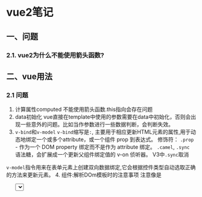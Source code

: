 # vue2笔记

## 一、问题
### 2.1. vue2为什么不能使用箭头函数? 

## 二、vue用法

### 2.1 问题
1. 计算属性computed
不能使用箭头函数.this指向会存在问题
2. data初始化
  vue直接在template中使用的参数需要在data中初始化，否则会出现一些意外的问题。比如当作参数进行一些数据判断，会判断失效。
3. `v-bind`和`v-model`
`v-bind`缩写是`:`, 主要用于相应更新HTML元素的属性,用于动态地绑定一个或多个attribute，或一个组件 prop 到表达式。
修饰符：
`.prop` - 作为一个 DOM property 绑定而不是作为 attribute 绑定。
`.camel`,
`.sync` 语法糖，会扩展成一个更新父组件绑定值的 v-on 侦听器。
V3中`.sync`取消

`v-model`指令用来在表单元素上创建双向数据绑定,它会根据控件类型自动选取正确的方法来更新元素。
4. 组件:解析DOm模板时的注意事项
注意像是<ul><select>内部使用子组件时候可能会因为本身只能嵌套固定dom元素，导致引用的子组件被当作无效内容被提升到外面,可以通过is attribute 变通：

````html
<table>
  <tr is="blog-post-row"></tr>
</table>
````

 

### 2.2 事件处理
监听事件:我们可以使用 `v-on` 指令 (通常缩写为 @ 符号) 来监听 DOM 事件，并在触发事件时执行一些 JavaScript。用法为 v-on:click="methodName" 或使用快捷方式 @click="methodName"
1. 内联语句处理器中访问原始的 DOM 事件:可以用特殊变量 $event
2. 事件修饰符:
v-on 提供了事件修饰符。修饰符是由点开头的指令后缀来表示的。
* `.stop` 阻止单击事件继续传播
* `.prevent` 提交事件不再重载页面
* `.capture` 
* `.self` 只当在 event.target 是当前元素自身时触发处理函数,即事件不是从内部元素触发的
* `.once` 点击事件将只会触发一次
* `.passive` 对应 addEventListener 中的 passive 选项提供了 .passive 修饰符,滚动事件的默认行为 (即滚动行为) 将会立即触发。尤其能够提升移动端的性能。

修饰符可以串联使用
使用修饰符时，顺序很重要；相应的代码会以同样的顺序产生。因此，用 v-on:click.prevent.self 会阻止所有的点击，而 v-on:click.self.prevent 只会阻止对元素自身的点击。

### 2.3. 表单输入绑定
`v-model`用于在表单控件或者组件上创建双向绑定。
1. 修饰符：
* .lazy  在默认情况下，v-model 在每次 input 事件触发后将输入框的值与数据进行同步 (除了上述输入法组合文字时)。你可以添加 lazy 修饰符，从而转为在 change 事件_之后_进行同步：
* .number 如果想自动将用户的输入值转为数值类型，可以给 v-model 添加 number 修饰符：
* .trim 如果要自动过滤用户输入的首尾空白字符，可以给 v-model 添加 trim 修饰符：

### 2.4 自定义事件
1. 组件抛出事件`$emit`,这些事件可以被定义和加上验证事件，vue建议定义所有发出的事件`emits`，以便更好地记录组件应该如何工作。
2. 自定义事件的`v-model`绑定
 * 组件上的`v-model` 使用 modelValue 作为 prop 和 update:modelValue 作为事件
 * 除了三个修饰符，也可以自定义修饰符,在子组件中可以检查 `modelModifiers`对象键并编写一个处理器来更改发出的值。 
 示例：
 父组件: `<my-component v-model.capitalize="myText"></my-component>`
 子组件：`this.modelModifiers.capitalize`
 
### 2.5 定义过滤器
1. 注册或获取全局过滤器:`Vue.filter( id, [definition] ) `
注册本地局部过滤器:组件中也接受一个 filters 的选项
当全局过滤器和局部过滤器重名时，会采用局部过滤器。
2. 过滤器可以用在两个地方：双花括号插值和 v-bind 表达式 
过滤器可以被定义为接收参数的过滤器函数
v3废弃

### 2.6 自定义指令
注册或获取全局指令: `Vue.directive( id, [definition] ) `
注册局部过滤器:组件中也接受一个 directives 的选项

1. 自定义指令提供的钩子函数
`bind`：只调用一次，指令第一次绑定到元素时调用。在这里可以进行一次性的初始化设置。

`inserted`：被绑定元素插入父节点时调用 (仅保证父节点存在，但不一定已被插入文档中)。

`update`：所在组件的 VNode 更新时调用，但是可能发生在其子 VNode 更新之前。指令的值可能发生了改变，也可能没有。但是你可以通过比较更新前后的值来忽略不必要的模板更新 (详细的钩子函数参数见下)。
`componentUpdated`：指令所在组件的 VNode 及其子 VNode 全部更新后调用。

`unbind`：只调用一次，指令与元素解绑时调用。

钩子函数的参数 (即 el、binding、vnode 和 oldVnode)。
除了 el 之外，其它参数都应该是只读的，切勿进行修改。如果需要在钩子之间共享数据，建议通过元素的 dataset 来进行

2. 动态指令参数
详见vue文档

### 2.7 动态组件和异步组件
1. 动态组件
 通过Vue 的 `<component> `元素加一个特殊的 is attribute 来实现动态组件
 参数可以是已注册组件的名字，或一个组件的选项对象
 可以通过`<keep-alive>`组件想保持这些组件的状态，以避免反复重新渲染导致的性能问题
 用一个 `<keep-alive>` 元素将其动态组件包裹起来， 失活的组件将会被缓存。
2. 异步组件
，Vue 允许你以一个工厂函数的方式定义你的组件，这个工厂函数会异步解析你的组件定义。Vue 只有在这个组件需要被渲染的时候才会触发该工厂函数，且会把结果缓存起来供未来重渲染。
也可以结合`import`动态引入
```javascript
Vue.component('async-webpack-example', function (resolve) {
  // 这个特殊的 `require` 语法将会告诉 webpack
  // 自动将你的构建代码切割成多个包，这些包
  // 会通过 Ajax 请求加载
  require(['./my-async-component'], resolve)
})

Vue.component(
  'async-webpack-example',
  // 这个动态导入会返回一个 `Promise` 对象。
  () => import('./my-async-component')
)
```

### 2.8 内置组件
1. `<component></component>`
   动态组件渲染
2. `<transition>`
* 作用：<transition> 元素作为单个元素/组件的过渡效果。
<transition> 只会把过渡效果应用到其包裹的内容上，而不会额外渲染 DOM 元素，也不会出现在可被检查的组件层级中。

3. `<transition-group>`
* 作用：<transition-group> 元素作为多个元素/组件的过渡效果。
 <transition-group> 渲染一个真实的 DOM 元素。默认渲染 <span>，可以通过 tag attribute 配置哪个元素应该被渲染。

4. `<keep-alive>`
* 作用：<keep-alive> 包裹动态组件时，会缓存不活动的组件实例，而不是销毁它们。和 <transition> 相似，<keep-alive> 是一个抽象组件：它自身不会渲染一个 DOM 元素，也不会出现在组件的父组件链中。
当组件在 <keep-alive> 内被切换，它的 activated 和 deactivated 这两个生命周期钩子函数将会被对应执行。
* Props：
include - 字符串或正则表达式。只有名称匹配的组件会被缓存。
exclude - 字符串或正则表达式。任何名称匹配的组件都不会被缓存。
max - 数字。最多可以缓存多少组件实例。
5. `<slot>`
<slot> 元素作为组件模板之中的内容分发插槽。<slot> 元素自身将被替换。

## 三、vue高阶用法
[vue高阶用法](https://cn.vuejs.org/v2/guide/render-function.html#%E5%9F%BA%E7%A1%80)


### 3.1 渲染函数 & JSX
渲染函数render
````javascript
render: function (createElement) {
  return createElement('h1', this.blogTitle)
}
````
createElement 到底会返回什么呢？其实不是一个实际的 DOM 元素。它更准确的名字可能是 createNodeDescription，因为它所包含的信息会告诉 Vue 页面上需要渲染什么样的节点，包括及其子节点的描述信息。我们把这样的节点描述为“虚拟节点 (virtual node)”，也常简写它为“VNode”。“虚拟 DOM”是我们对由 Vue 组件树建立起来的整个 VNode 树的称呼。

但是编写起来太过复杂，所以babel提供了插件，用于在 Vue 中使用 JSX 语法，它可以让我们回到更接近于模板的语法上。
this.$createElement

在一些特殊组件中允许的jsx写法
* [使用vue的element-ui中出现return()写法的问题](https://segmentfault.com/q/1010000009550441)
* [babel-plugin-transform-vue-jsx解决问题](https://segmentfault.com/a/1190000008559147)



示例：vue-cli默认配置了支持jsx的babel,vue-cli项目下antdv的table组件中的cusomRender
````javascript
cusomRender:(text,row,index)=>{
    if(typeof text =="object"){
        return (<div on-click={()=>this.handle(text)}>{ text.value}</div>)
    }
}
````
### 3.2 函数式组件
可以对照参考react的函数组件理解----

创建的组件是比较简单，没有管理任何状态，也没有监听任何传递给它的状态，也没有生命周期方法。实际上，它只是一个接受一些 prop 的函数。在这样的场景下，我们可以将组件标记为 functional，这意味它无状态 (没有响应式数据)，也没有实例 (没有 this 上下文)。一个函数式组件就像这样：
```javascript
Vue.component('my-component', {
  functional: true,
  // Props 是可选的
  props: {
    // ...
  },
  // 为了弥补缺少的实例
  // 提供第二个参数作为上下文
  render: function (createElement, context) {
    // ...
  }
})
```
注意：在 2.3.0 之前的版本中，如果一个函数式组件想要接收 prop，则 props 选项是必须的。在 2.3.0 或以上的版本中，你可以省略 props 选项，所有组件上的 attribute 都会被自动隐式解析为 prop。
当使用函数式组件时，该引用将会是 HTMLElement，因为他们是无状态的也是无实例的

在 2.5.0 及以上版本中，如果你使用了单文件组件，那么基于模板的函数式组件可以这样声明：

```html
<template functional>
</template>
```
### 3.3 VUE生命周期
实例方法 / 生命周期:
1. vm.$mount( [elementOrSelector] )
2. vm.$forceUpdate()
3. vm.$nextTick( [callback] )
4. vm.$destroy()
#### 3.3.1 VUE生命周期中的$mount挂载过程
 
#### 3.3.2 VUE父子组件的生命周期



### 3.4 SFC
单文件组件
### 四、一些需要注意的问题
1. vue watch变量之后，修改参数，但根据这个参数重新computer的参数未变化

2. watch tableList 修改表格渲染后高度   computer的是否展示滚动条参数未变化

